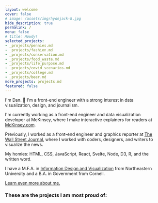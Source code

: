 ```yaml
---
layout: welcome
cover: false
# image: /assets/img/hydejack-8.jpg
hide_description: true
permalink: /
menu: false
# title: Howdy!
selected_projects:
- _projects/pennies.md
- _projects/fashion.md
- _projects/conservation.md
- _projects/food_waste.md
- _projects/life_purpose.md
- _projects/covid_scenarios.md
- _projects/college.md
- _projects/beer.md
more_projects: projects.md
featured: false
---
```

I'm Dan. 🎉 I'm a front-end engineer with a strong interest in data visualization, design, and journalism.

I'm currently working as a front-end engineer and data visualization developer at McKinsey, where I make interactive explainers for readers at [McKinsey.com](https://www.mckinsey.com).

Previously, I worked as a front-end engineer and graphics reporter at [The Wall Street Journal](https://www.wsj.com), where I worked with coders, designers, and writers to visualize the news.

My homies: HTML, CSS, JavaScript, React, Svelte, Node, D3, R, and the written word.

I have a M.F.A. in [Information Design and Visualization](https://www.northeastern.edu/visualization/) from Northeastern University and a B.A. in Government from Cornell.

[Learn even more about me.](./about.md)
### These are the projects I am most proud of:

<!--projects-->
